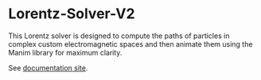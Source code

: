 # Lorentz-Solver-V2

This Lorentz solver is designed to compute the paths of particles in complex custom electromagnetic spaces and then animate them using the Manim library for maximum clarity.

See [documentation site](https://ihsan-sa.atlassian.net/wiki/external/OTkwYmYyM2RjNzI1NGNhM2E1ZWEzZjgzYjkxMWFjOWY).
<!-- 
See the [*Examples* section](#examples) for images and videos.

**Contents**
1. [*Examples*](#examples)
2. [*Dependencies and installation*](#dependencies-and-installation)
3. [*User instructions*](#user-instructions)
4. [*Physics and math*](#physics-and-math)
5. [*Config file*](#config-file)
6. [*Animation*](#animation)

# Examples

### Particle motion simulation 1 

https://github.com/user-attachments/assets/a52f1ddd-b384-40a9-a1bc-44f1a0ce4402

### Particle motion simulation 2 - No intro

https://github.com/user-attachments/assets/5eab858d-2724-40e9-9c16-1d35911e4cc2

### E x B drift simuulation

https://github.com/user-attachments/assets/3ef07e9f-b105-45bf-8fdb-ad0d5772c3bd

### grad(B) drift simulation

https://github.com/user-attachments/assets/281a55c2-c2e3-4e90-99e2-dc70d91bdf94

### Rudimentary visualization of grad(B) simulation B vector field.  

https://github.com/user-attachments/assets/6f529941-3a40-4a7d-953a-154703d1cfff

# Dependencies and installation

This project requires a number of dependencies:  
- Manim Community dependencies, including `manim` python library, `ffmpeg` and `Python`. Installation of these packages is attempted when `make` is run, but manual installation may be required.
- The new version of `g++`
- Python libraries including `pandas`, `os`, `numpy` and `csv`. Installation of these is also attempted in the makefile.

To run the default installation and compilation, run `make`. To clean up the environment, run `make clean`.   
Compiled files are stored in the `compiled_files` and additional text files are stored in `other_config_files`.  

# User instructions

1. Run `make`
2. Update the `config.txt` file. Specific instructions will be covered in the [*Config file* section](#config-file). There is a simple config file provided for first simulations.
3. Run `./simulate.py` to run the numerical simulation and animate using Manim.
4. The resulting video can be found in the `media/videos/scene/480p15`

The C++ code reads the config file and runs the appropriate simulation. The electric and magnetic field strengths are computed at each particles' position, and then the Lorentz equation is integrated to determine the new velocity and position of each particle (see [*Physics and math* section](#physics-and-math). The numerical integration is performed using the algorithm specified in the config file (see [*Config file* section](#config-file)). The particle positions are logged to the `data.csv` file after each simulation timestep.  
  
Next, the python code reads both the config and data files and animates the data using Manimi, whether it be a particle motion animation or E or B vector field visualization.  

# Physics and math

The equation for the Lorentz force on a particle moving through an electric and magnetic field is:
```math
F = q(\vec{E} + \vec{v} \times \vec{B})
```
This equation is numerically integrated using various techniques, an RK4-euler hybrid solution being the most successful in this simulation.  
The code for this simulation can be found in the `void Space::simulate(long double const t, long double const dt) const` function in `./numerical_simulation/space.cpp`.


# Config file

## General structure

The `config.txt` file has various sections, denoted by tags. The structure is shown below. The `%%` is used to denote a comment, although this is not supported in the solver.   
Note: It is usually best to leave 2-3 lines between tags.

```
TITLE
%% parameters

AUTHOR
%% parameters

SIM
%% parameters

CONFIG
%% parameters

%% object definitions

\# %% this is then end character. The solver will stop reading when it gets to this character.

```

## Title

The `TITLE` section is comprised of two titles lines:
```
TITLE
%% line 1
%% line 2
```
  
eg.
  
```
TITLE
Simulation of the ExB drift of a particle
in an electric and magnetic field
```

## Author
The author's name is displayed in the bottom right corner of the screen for the entire animation.
```
AUTHOR
%% name

```
eg.
```
AUTHOR
Ihsan
```

## Sim animation settings

The `SIM` section contains one parameter, the animation time. For more animation settings, see the [*Animation* section](#animation).
```
SIM
%% animation time
```
  
eg.
  
```
SIM
10
```

## Numerical sim config

### General structure

The `CONFIG` section contains information about the numerical simulation. 
```
CONFIG
%% simulation type
%% other parameters
```

The simulation type can be:
- `Lorentz Motion`, which computes the path of particles in the specified space.
- `B Field`, which computes the magnetic vector field in the specified region by logging the field vectors in the space.
- `E Field`, which computes the electric vector field in the specified region by logging the field vectors in the space.

Note: The `B Field` and `E Field` simulations are still under development and are using very crude patched together experimental code by me, various online sources and AI. This is purely experimental and will be re-written by me once experimentation is complete. All other code is written by me.
### Lorentz Motion

```
CONFIG
Lorentz Motion
%% simulation time
%% simulation time step
%% numerical method
```
The numerical method can be either `RK4 Euler` (recommended), `RK4 Hybrid` or `Euler`.  

eg.

```
CONFIG
Lorentz Motion
10
0.01
RK4 Euler
```

### B Field
```
CONFIG
B Field
%% coordinates of one corner of the space
%% coordinates of the opposite corner of the space
%% Step size between vectors in 3D space
```

eg.
```
CONFIG
B Field
[-2,-2,-2]
[2,2,2]
1
```

### E Field

Coming soon.

```
CONFIG
E Field
%% coordinates of one corner of the space
%% coordinates of the opposite corner of the space
%% Step size between vectors in 3D space
```

eg.
```
CONFIG
E Field
[-1,-1,-1]
[2,2,2]
0.5
```

## Object definitions

There are a number of objects that can be added to a simulation space:
- Particle (P)
- Uniform Fields  
    - Uniform Magnetic Field (UMF)
    - Uniform Electric Field (UEF)
- Static Point charge (SPC)
- Sectioned Uniform Fields   
    - Sectioned Uniform Magnetic Field (SUMF)
    - Sectioned Uniform Electric Field (SUEF)
- Wire (W) -- coming soon
- Wire Loop (WL) -- coming soon
- Magnetic dipole (MD) -- coming soono
  

Later, more complex premade combinations of objects will be added. For example: 
- Tokamak Fusion Reactor



### Particle (P)

A *particle* has *initial position*, *initial velocity*, *charge* and *mass* (all in standard SI units). Hence,  it is defined as follows:
```
P
%% position vector
%% velocity vector
%% charge
%% mass
```
eg.
```
P
[0,0,0]
[1,1,1]
1.6e-19
1.67e-27
```

### Uniform Fields
#### Uniform Magnetic Field (UMF)
```
UMF
%% field vector
```
Ensure to account for magnitude when determining the field vector   
  
eg.
```
UMF
[0,0,1]
```
#### Uniform Electric Field (UEF)
```
UEF
%% field vector
```
Ensure to account for magnitude when determining the field vector   
  
eg.
```
UEF
[0,1,0]
```

### Static Point Charge (SPC)

Definition of a SPC is similar to a particle, but does not include *velocity* or *mass*.
```
SPC
%% position vector
%% charge
```

eg.
```
SPC
[3,0,0]
-6e-6
```

### Sectioned Uniform Fields

Uniform fields can be restricted to a section in space. These are called *sectioned* uniform fields.   
For the moment, the spaces are computed based on the larges rectangular prism formed by the corners, but this will be updated to work for more complex 3D shapes.

#### Sectioned Uniform Magnetic Field (SUMF)

```
SUMF
%% field vector
%% 8 coordinates of the coordinates of the space
```
eg.
```
SUMF
[0,0,10]
[-1,-1,-1]
[0,1,1]
[0,0,0]
[0,0,0]
[0,0,0]
[0,0,0]
[0,0,0]
[0,0,0]
```

#### Sectioned Uniform Electric Field (SUEF)

Coming soon.

```
SUEF
%% field vector
%% 8 coordinates of the coordinates of the space
```
eg.
```
SUMF
[0,2,1]
[-1,-2,-1]
[0,1,2]
[0,0,0]
[0,0,0]
[0,0,0]
[0,0,0]
[0,0,0]
[0,0,0]
```

# Animation

## Display configurations

There exist additional animation settings available in the `scene.py` file in the `./animation` folder. Some familiarity with Manim Community may be useful. 
User configuration is found under the `# Simulation configuration and settings` comment at the top of the `plot_particle_path` class and other scene classes. 
  
The start of each animation begins with an optional presentation of the objects. The code will read the config file and display the object settings two by two, although this will cause the animation to take longer.  

This can be toggled on and off by changing `output_ctxt` to `output_ctxt = True` and vice-versa. 

When uniform fields are added, field vectors can be shown (blue for magnetic and orange for electric).  
This can be toggled on and off my changing `show_vecs` and the scale of the vectors can be adjusted via `vector_scale`.  

By default, the object presentation is switched off and the vectors are displayed with 0.2 scale.

## Higher quality rendering

For higher quality rendering, consult Manim Community's documentation. You can run the generic command:   
```
manim -pqh ./animation/scene.py [class_name]
```

After running `make` and updating `config.txt`, you will need to run the execuatable `./compiled_files/compiled_solver`.
Then, if you are running a Lorentz Motion simulation, run the command:
```
manim -pqh ./animation/scene.py plot_particle_path
```
For a B Field simulation, run:
```
manim -pqh ./animation/scene.py disp_b_vec_field
``` -->

